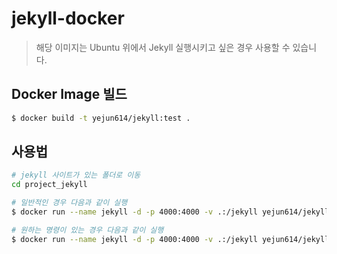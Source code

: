 # jekyll-docker
> 해당 이미지는 Ubuntu 위에서 Jekyll 실행시키고 싶은 경우 사용할 수 있습니다.

## Docker Image 빌드
```bash
$ docker build -t yejun614/jekyll:test .
```

## 사용법
```bash
# jekyll 사이트가 있는 폴더로 이동
cd project_jekyll

# 일반적인 경우 다음과 같이 실행
$ docker run --name jekyll -d -p 4000:4000 -v .:/jekyll yejun614/jekyll:0.1

# 원하는 명령이 있는 경우 다음과 같이 실행
$ docker run --name jekyll -d -p 4000:4000 -v .:/jekyll yejun614/jekyll:0.1 jekyll serve --watch --host 0.0.0.0
```
